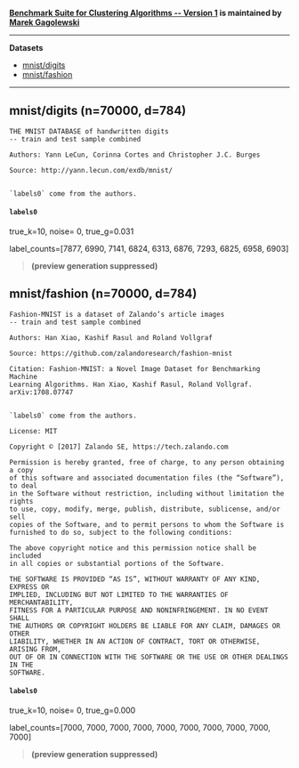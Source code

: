 **[Benchmark Suite for Clustering Algorithms -- Version 1](https://github.com/gagolews/clustering_benchmarks_v1)
is maintained by [Marek Gagolewski](http://www.gagolewski.com)**


--------------------------------------------------------------------------------

**Datasets**

* [mnist/digits](#mnist_digits)
* [mnist/fashion](#mnist_fashion)

--------------------------------------------------------------------------------

## mnist/digits (n=70000, d=784) <a name="mnist_digits"></a>

    THE MNIST DATABASE of handwritten digits
    -- train and test sample combined
    
    Authors: Yann LeCun, Corinna Cortes and Christopher J.C. Burges
    
    Source: http://yann.lecun.com/exdb/mnist/
    
    
    `labels0` come from the authors.
    


#### `labels0`

true_k=10, noise=    0, true_g=0.031

label_counts=[7877, 6990, 7141, 6824, 6313, 6876, 7293, 6825, 6958, 6903]

> **(preview generation suppressed)**





## mnist/fashion (n=70000, d=784) <a name="mnist_fashion"></a>

    Fashion-MNIST is a dataset of Zalando’s article images
    -- train and test sample combined
    
    Authors: Han Xiao, Kashif Rasul and Roland Vollgraf
    
    Source: https://github.com/zalandoresearch/fashion-mnist
    
    Citation: Fashion-MNIST: a Novel Image Dataset for Benchmarking Machine
    Learning Algorithms. Han Xiao, Kashif Rasul, Roland Vollgraf. arXiv:1708.07747
    
    
    `labels0` come from the authors.
    
    License: MIT
    
    Copyright © [2017] Zalando SE, https://tech.zalando.com
    
    Permission is hereby granted, free of charge, to any person obtaining a copy
    of this software and associated documentation files (the “Software”), to deal
    in the Software without restriction, including without limitation the rights
    to use, copy, modify, merge, publish, distribute, sublicense, and/or sell
    copies of the Software, and to permit persons to whom the Software is
    furnished to do so, subject to the following conditions:
    
    The above copyright notice and this permission notice shall be included
    in all copies or substantial portions of the Software.
    
    THE SOFTWARE IS PROVIDED “AS IS”, WITHOUT WARRANTY OF ANY KIND, EXPRESS OR
    IMPLIED, INCLUDING BUT NOT LIMITED TO THE WARRANTIES OF MERCHANTABILITY,
    FITNESS FOR A PARTICULAR PURPOSE AND NONINFRINGEMENT. IN NO EVENT SHALL
    THE AUTHORS OR COPYRIGHT HOLDERS BE LIABLE FOR ANY CLAIM, DAMAGES OR OTHER
    LIABILITY, WHETHER IN AN ACTION OF CONTRACT, TORT OR OTHERWISE, ARISING FROM,
    OUT OF OR IN CONNECTION WITH THE SOFTWARE OR THE USE OR OTHER DEALINGS IN THE
    SOFTWARE.
    


#### `labels0`

true_k=10, noise=    0, true_g=0.000

label_counts=[7000, 7000, 7000, 7000, 7000, 7000, 7000, 7000, 7000, 7000]

> **(preview generation suppressed)**





